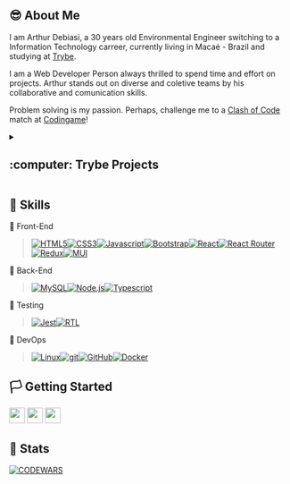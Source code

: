 <a name="readme-top"></a>

## :sunglasses: About Me
I am Arthur <a name="readme-top"></a>Debiasi, a 30 years old Environmental Engineer switching to a Information Technology carreer, currently living in Macaé - Brazil and studying at [Trybe](https://betrybe.com).

I am a Web Developer Person always thrilled to spend time and effort on projects. Arthur stands out on diverse and coletive teams by his collaborative and comunication skills. 

Problem solving is my passion. Perhaps, challenge me to a [Clash of Code](https://www.codingame.com/multiplayer/clashofcode) match at [Codingame](https://www.codingame.com/profile/12135ce6a608e7575c778549c2fc63251324715)!

<details>
 <summary><h2>:computer: Trybe Projects</h2></summary>
 
 
<details>
<summary><h3>:abc: Fundamentals</h3></summary>

### 📌 [Lessons Learned](https://github.com/arthur-debiasi/trybe-fundamentals-lessons-learned)
- A HTML/CSS page about lessons that we've learned on the first 3 blocks as Trybe.

### 📌 [Playground Functions](https://github.com/arthur-debiasi/trybe-fundamentals-playground-functions)
- 13 Problems solved with Javascript.

### 📌 [Color Guess](https://github.com/arthur-debiasi/trybe-fundamentals-color-guess)
- A color guess game built with Javascript, HTML and CSS. 

### 📌 [Todo List](https://github.com/arthur-debiasi/trybe-fundamentals-todo-list)
- A todo list page built with Javascript, HTML and CSS. 

### 📌 [Meme Generator](https://github.com/arthur-debiasi/trybe-fundamentals-meme-generator)
- A meme generator page built with Javascript, HTML and CSS. 

### 📌 [Pixels Art](https://github.com/arthur-debiasi/trybe-fundamentals-pixels-art)
- A pixels board painting page built with Javascript, HTML and CSS. 

### 📌 [Unit Tests](https://github.com/arthur-debiasi/trybe-fundamentals-unit-tests)
- A Project with Unit Tests requirements implementation. 

### 📌 [Zoo Functions](https://github.com/arthur-debiasi/trybe-fundamentals-zoo-functions)
- A zoo management system simulation to practice Javascript Higher Order Functions. 

</details>

<details>
<summary><h3>:abc: Front-end</h3></summary>

### 📌 [Shopping Cart]()
- :construction: ::construction_worker: :construction:

### 📌 [Solar System](https://github.com/arthur-debiasi/trybe-front-end-solar-system)
- React App about Planets and Missions built with Javascript and React. ([Page](https://solar-system-trybe.vercel.app/))

### 📌 [Tryunfo](https://github.com/arthur-debiasi/trybe-front-end-tryunfo)
- A Top Trumps like game app built with Javascript and React.

### 📌 [TrybeTunes](https://github.com/arthur-debiasi/trybe-front-end-trybetunes)
- Music streaming application made with React, using component lifecycle methods and React Router.

### 📌 [FrontEnd Online Store](https://github.com/arthur-debiasi/trybe-front-end-frontend-online-store)
- :construction: ::construction_worker: :construction:

### 📌 [React Testint Library](https://github.com/arthur-debiasi/trybe-front-end-react-testing-library)
- :construction: ::construction_worker: :construction:

### 📌 [Trybe Wallet](https://github.com/arthur-debiasi/trybe-front-end-trybewallet)
- A wallet for personal expenses management built with Javascript, React and React Redux.

### 📌 [Trivia React Redux](https://github.com/arthur-debiasi/trybe-front-end-trivia-react-redux)
- Trivia game app developed with React and React Redux ([Page](https://trybe-project-trivia-react-redux.vercel.app/))

### 📌 [StarWars Planets Search](https://github.com/arthur-debiasi/trybe-front-end-starwars-planet-search)
- :construction: ::construction_worker: :construction:

### 📌 [Recipes App](https://github.com/arthur-debiasi/trybe-front-end-recipes-app)
- React App for drinks and meals recipes built wit Javascript and React, using React Hooks and Context API. ([page](https://recipes-app-debiasi.vercel.app/))

</details>

<details>
<summary><h3>:abc: Back-end</h3></summary>

### 📌 [Docker Todo List](https://github.com/arthur-debiasi/trybe-back-end-docker-todo-list)
- :construction: ::construction_worker: :construction:

### 📌 [All for One](https://github.com/arthur-debiasi/trybe-back-end-all-for-one)
- :construction: ::construction_worker: :construction:

### 📌 [One for All](https://github.com/arthur-debiasi/trybe-back-end-one-for-all)
- :construction: ::construction_worker: :construction:

### 📌 [Talker Manager](https://github.com/arthur-debiasi/trybe-back-end-talker-manager)
- :construction: ::construction_worker: :construction:

### 📌 [Store Manager](https://github.com/arthur-debiasi/trybe-back-end-store-manager)
- :construction: ::construction_worker: :construction:

### 📌 [Blogs API](https://github.com/arthur-debiasi/trybe-back-end-blogs-api)
- :construction: ::construction_worker: :construction:

### 📌 [Trybesmith](https://github.com/arthur-debiasi/trybe-back-end-trybesmith)
- :construction: ::construction_worker: :construction:

### 📌 [Trybers and Dragons](https://github.com/arthur-debiasi/trybe-back-end-trybers-and-dragons)
- :construction: ::construction_worker: :construction:

### 📌 [Trybe Futebol Clube](https://github.com/arthur-debiasi/trybe-back-end-trybe-futebol-clube)
- :construction: ::construction_worker: :construction:

</details>

<details>
<summary><h3>:bc: Computer Science</h3></summary>
:construction: ::construction_worker: :construction:
</details>
 
</details>

## 🔨 Skills

📍 Front-End

> [![HTML5][HTML5]][HTML5-url][![CSS3][CSS3]][CSS3-url][![Javascript][Javascript]][Javascript-url][![Bootstrap][Bootstrap.com]][Bootstrap-url][![React][React.js]][React-url][![React Router][ReactRouter]][ReactRouter-url][![Redux][React-Redux.js]][React-Redux-url][![MUI][MUI]][MUI-url]

📍 Back-End
> [![MySQL][MySQL]][MySQL-url][![Node.js][Node.js]][Node.js-url][![Typescript][Typescript]][Typescript-url]

📍 Testing

 > [![Jest][Jest]][Jest-url][![RTL][RTL]][RTL-url]

📍 DevOps

 >[![Linux][Linux]][Linux-url][![git][git]][git-url][![GitHub][GitHub]][GitHub-url][![Docker][Docker]][Docker-url]

## 🏳️ Getting Started

<div align="left" style="display: inline_block">
  <a href="https://arthur-debiasi.github.io" target="_blank"><img height="28rem" src="https://img.shields.io/badge/my_portfolio-3fc337?style=for-the-badge" target="_blank"></a> 
  <a href="https://www.linkedin.com/in/arthur-debiasi" target="_blank"><img height="28rem" src="https://img.shields.io/badge/LinkedIn-0077B5?style=for-the-badge&logo=linkedin&logoColor=white"></a> 
  <a href = "mailto:arthurdebiasi@hotmail.com"><img height="28rem" src="https://img.shields.io/badge/outlook-0078D4?style=for-the-badge&logo=microsoftoutlook&logoColor=white" target="_blank"></a>
</div>

## 🔼 Stats

[![CODEWARS][CODEWARS]][CODEWARS-url]


<!-- CODE WARS -->
[CODEWARS]: https://www.codewars.com/users/arthurdebiasi/badges/large
[CODEWARS-url]: https://www.codewars.com/users/arthurdebiasi/
 
<!-- FRONT END -->
[HTML5]: https://img.shields.io/badge/html5-E34F26?style=for-the-badge&logo=html5&logoColor=white
[HTML5-URL]: https://developer.mozilla.org/en-US/docs/Glossary/HTML5
[CSS3]: https://img.shields.io/badge/css_3-1572B6?style=for-the-badge&logo=css3&logoColor=white
[CSS3-url]: https://developer.mozilla.org/pt-BR/docs/Web/CSS
[Javascript]: https://img.shields.io/badge/javascript-F7DF1E?style=for-the-badge&logo=javascript&logoColor=white
[Javascript-url]: https://developer.mozilla.org/pt-BR/docs/Web/JavaScript
[Bootstrap.com]: https://img.shields.io/badge/Bootstrap-563D7C?style=for-the-badge&logo=bootstrap&logoColor=white
[Bootstrap-url]: https://getbootstrap.com
[MUI]: https://img.shields.io/badge/material_ui-007FFF?style=for-the-badge&logo=mui&logoColor=white
[MUI-url]: https://img.shields.io/badge/material_ui-007FFF?style=for-the-badge&logo=mui&logoColor=white
[React.js]: https://img.shields.io/badge/React-20232A?style=for-the-badge&logo=react&logoColor=61DAFB
[React-url]: https://reactjs.org/
[React-Redux.js]: https://img.shields.io/badge/react_redux-764ABC?style=for-the-badge&logo=redux&logoColor=white
[React-Redux-url]: https://react-redux.js.org/
[ReactRouter]: https://img.shields.io/badge/React_Router-20232A?style=for-the-badge&logo=reactrouter&logoColor=CA4245
[ReactRouter-url]: https://reactrouter.com/en/main

<!-- BACK-END -->
[MySQL]: https://img.shields.io/badge/mysql-4479A1?style=for-the-badge&logo=mysql&logoColor=white
[MySQL-url]: https://dev.mysql.com/doc/
[Node.js]: https://img.shields.io/badge/node.js-339933?style=for-the-badge&logo=node.js&logoColor=white
[Node.js-url]: https://nodejs.org/
[Typescript]: https://img.shields.io/badge/typescript-3178C6?style=for-the-badge&logo=typescript&logoColor=white
[Typescript-url]: https://www.typescriptlang.org/
[Typescript-url]: https://www.typescriptlang.org/
[Docker]: https://img.shields.io/badge/docker-2496ED?style=for-the-badge&logo=docker&logoColor=white
[Docker-url]: https://www.docker.com/

<!-- TESTING -->
[Jest]: https://img.shields.io/badge/jest-C21325?style=for-the-badge&logo=jest&logoColor=white
[Jest-url]: https://jestjs.io/
[RTL]: https://img.shields.io/badge/testing_library-E33332?style=for-the-badge&logo=testing-library&logoColor=white
[RTL-url]: https://testing-library.com/

<!-- DEV OPS -->
[Linux]: https://img.shields.io/badge/linux-FCC624?style=for-the-badge&logo=linux&logoColor=white
[Linux-url]: https://www.linux.org/
[git]: https://img.shields.io/badge/git-F05032?style=for-the-badge&logo=git&logoColor=white
[git-url]: https://git-scm.com/doc
[GitHub]: https://img.shields.io/badge/git_hub-181717?style=for-the-badge&logo=github&logoColor=white
[GitHub-url]: https://github.com/

